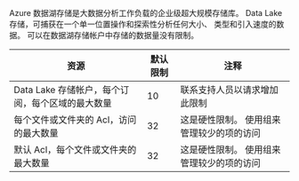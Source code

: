 Azure 数据湖存储是大数据分析工作负载的企业级超大规模存储库。 Data Lake 存储，可捕获在一个单一位置操作和探索性分析任何大小、 类型和引入速度的数据。 可以在数据湖存储帐户中存储的数据量没有限制。

| **资源** | **默认限制** | **注释** |
| --- | --- | --- |
| Data Lake 存储帐户，每个订阅，每个区域的最大数量 |10 | 联系支持人员以请求增加此限制 |
| 每个文件或文件夹的 Acl，访问的最大数量 |32 | 这是硬性限制。 使用组来管理较少的项的访问 |
| 默认 Acl，每个文件或文件夹的最大数量 |32 | 这是硬性限制。 使用组来管理较少的项的访问 |
